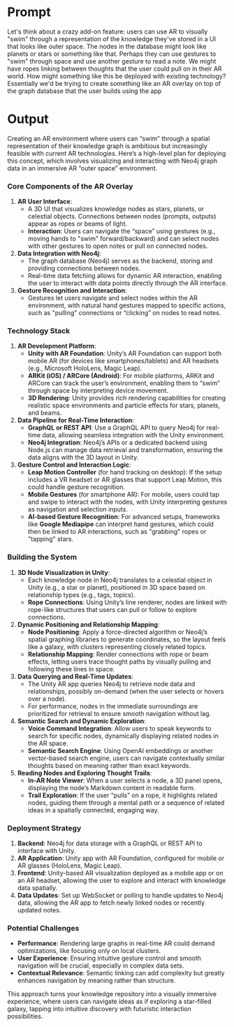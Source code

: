 # Prompt

Let's think about a crazy add-on feature: users can use AR to visually "swim" through a representation of the knowledge they've stored in a UI that looks like outer space. The nodes in the database might look like planets or stars or something like that. Perhaps they can use gestures to "swim" through space and use another gesture to read a note. We might have ropes linking between thoughts that the user could pull on in their AR world. How might something like this be deployed with existing technology? Essentially we'd be trying to create something like an AR overlay on top of the graph database that the user builds using the app

# Output

Creating an AR environment where users can “swim” through a spatial representation of their knowledge graph is ambitious but increasingly feasible with current AR technologies. Here’s a high-level plan for deploying this concept, which involves visualizing and interacting with Neo4j graph data in an immersive AR “outer space” environment.

### Core Components of the AR Overlay

1. **AR User Interface**:
   - A 3D UI that visualizes knowledge nodes as stars, planets, or celestial objects. Connections between nodes (prompts, outputs) appear as ropes or beams of light.
   - **Interaction**: Users can navigate the “space” using gestures (e.g., moving hands to "swim" forward/backward) and can select nodes with other gestures to open notes or pull on connected nodes.
2. **Data Integration with Neo4j**:
   - The graph database (Neo4j) serves as the backend, storing and providing connections between nodes.
   - Real-time data fetching allows for dynamic AR interaction, enabling the user to interact with data points directly through the AR interface.
3. **Gesture Recognition and Interaction**:
   - Gestures let users navigate and select nodes within the AR environment, with natural hand gestures mapped to specific actions, such as "pulling" connections or “clicking” on nodes to read notes.

### Technology Stack

1. **AR Development Platform**:
   - **Unity with AR Foundation**: Unity’s AR Foundation can support both mobile AR (for devices like smartphones/tablets) and AR headsets (e.g., Microsoft HoloLens, Magic Leap).
   - **ARKit (iOS) / ARCore (Android)**: For mobile platforms, ARKit and ARCore can track the user’s environment, enabling them to “swim” through space by interpreting device movement.
   - **3D Rendering**: Unity provides rich rendering capabilities for creating realistic space environments and particle effects for stars, planets, and beams.
2. **Data Pipeline for Real-Time Interaction**:
   - **GraphQL or REST API**: Use a GraphQL API to query Neo4j for real-time data, allowing seamless integration with the Unity environment.
   - **Neo4j Integration**: Neo4j’s APIs or a dedicated backend using Node.js can manage data retrieval and transformation, ensuring the data aligns with the 3D layout in Unity.
3. **Gesture Control and Interaction Logic**:
   - **Leap Motion Controller** (for hand tracking on desktop): If the setup includes a VR headset or AR glasses that support Leap Motion, this could handle gesture recognition.
   - **Mobile Gestures** (for smartphone AR): For mobile, users could tap and swipe to interact with the nodes, with Unity interpreting gestures as navigation and selection inputs.
   - **AI-based Gesture Recognition**: For advanced setups, frameworks like **Google Mediapipe** can interpret hand gestures, which could then be linked to AR interactions, such as "grabbing" ropes or "tapping" stars.

### Building the System

1. **3D Node Visualization in Unity**:
   - Each knowledge node in Neo4j translates to a celestial object in Unity (e.g., a star or planet), positioned in 3D space based on relationship types (e.g., tags, topics).
   - **Rope Connections**: Using Unity’s line renderer, nodes are linked with rope-like structures that users can pull or follow to explore connections.
2. **Dynamic Positioning and Relationship Mapping**:
   - **Node Positioning**: Apply a force-directed algorithm or Neo4j’s spatial graphing libraries to generate coordinates, so the layout feels like a galaxy, with clusters representing closely related topics.
   - **Relationship Mapping**: Render connections with rope or beam effects, letting users trace thought paths by visually pulling and following these lines in space.
3. **Data Querying and Real-Time Updates**:
   - The Unity AR app queries Neo4j to retrieve node data and relationships, possibly on-demand (when the user selects or hovers over a node).
   - For performance, nodes in the immediate surroundings are prioritized for retrieval to ensure smooth navigation without lag.
4. **Semantic Search and Dynamic Exploration**:
   - **Voice Command Integration**: Allow users to speak keywords to search for specific nodes, dynamically displaying related nodes in the AR space.
   - **Semantic Search Engine**: Using OpenAI embeddings or another vector-based search engine, users can navigate contextually similar thoughts based on meaning rather than exact keywords.
5. **Reading Nodes and Exploring Thought Trails**:
   - **In-AR Note Viewer**: When a user selects a node, a 3D panel opens, displaying the node’s Markdown content in readable form.
   - **Trail Exploration**: If the user “pulls” on a rope, it highlights related nodes, guiding them through a mental path or a sequence of related ideas in a spatially connected, engaging way.

### Deployment Strategy

1. **Backend**: Neo4j for data storage with a GraphQL or REST API to interface with Unity.
2. **AR Application**: Unity app with AR Foundation, configured for mobile or AR glasses (HoloLens, Magic Leap).
3. **Frontend**: Unity-based AR visualization deployed as a mobile app or on an AR headset, allowing the user to explore and interact with knowledge data spatially.
4. **Data Updates**: Set up WebSocket or polling to handle updates to Neo4j data, allowing the AR app to fetch newly linked nodes or recently updated notes.

### Potential Challenges

- **Performance**: Rendering large graphs in real-time AR could demand optimizations, like focusing only on local clusters.
- **User Experience**: Ensuring intuitive gesture control and smooth navigation will be crucial, especially in complex data sets.
- **Contextual Relevance**: Semantic linking can add complexity but greatly enhances navigation by meaning rather than structure.

This approach turns your knowledge repository into a visually immersive experience, where users can navigate ideas as if exploring a star-filled galaxy, tapping into intuitive discovery with futuristic interaction possibilities.






